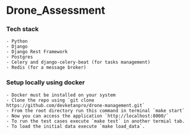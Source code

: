 # Drone_Assessment

### Tech stack

    - Python
    - Django
    - Django Rest Framework
    - Postgres
    - Celery and django-celery-beat (for tasks management)
    - Redis (for a message broker)


### Setup locally using docker
    - Docker must be installed on your system
    - Clone the repo using `git clone https://github.com/devketanpro/drone-management.git`
    - From the root directory run this command in terminal `make start`
    - Now you can access the application `http://localhost:8000/`
    - To run the test cases execute `make test` in another termial tab.
    - To load the initial data execute `make load_data`.


